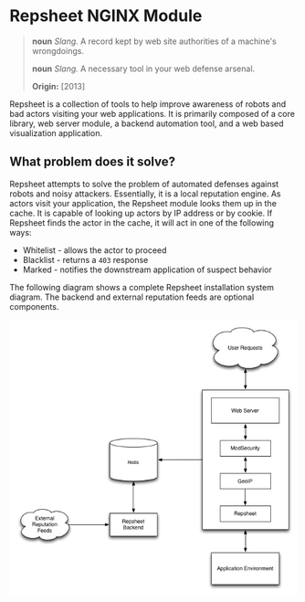 # Repsheet NGINX Module


> **noun**  *Slang.*
> A record kept by web site authorities of a machine's wrongdoings.
>
> **noun**  *Slang.*
> A necessary tool in your web defense arsenal.
>
> **Origin:**
> [2013]

Repsheet is a collection of tools to help improve awareness of robots and bad actors visiting your web applications. It is primarily composed of a core library, web server module, a backend automation tool, and a web based visualization application.

## What problem does it solve?

Repsheet attempts to solve the problem of automated defenses against robots and noisy attackers. Essentially, it is a local reputation engine. As actors visit your application, the Repsheet module looks them up in the cache. It is capable of looking up actors by IP address or by cookie. If Repsheet finds the actor in the cache, it will act in one of the following ways:

* Whitelist - allows the actor to proceed
* Blacklist - returns a `403` response
* Marked - notifies the downstream application of suspect behavior

The following diagram shows a complete Repsheet installation system diagram. The backend and external reputation feeds are optional components.


![Repsheet.png](Repsheet.png)
